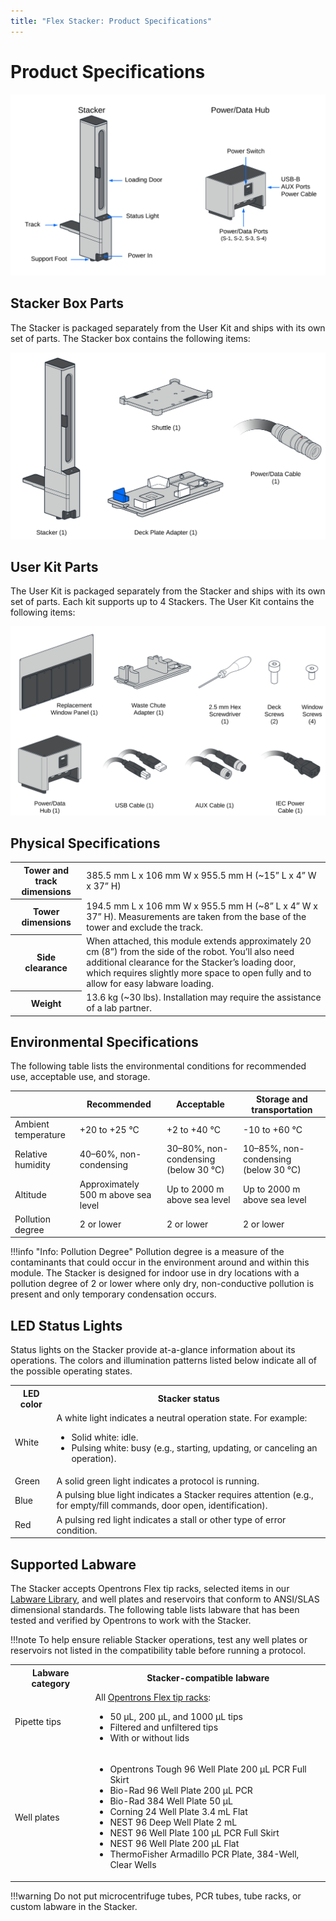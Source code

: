 ```yaml
---
title: "Flex Stacker: Product Specifications"
---
```


# Product Specifications

![Stacker with labels identifying main features](images/parts-map4.png)

## Stacker Box Parts

The Stacker is packaged separately from the User Kit and ships with its own set of parts. The Stacker box contains the following items:

![Stacker box contents](images/stacker-box3.svg)

## User Kit Parts

The User Kit is packaged separately from the Stacker and ships with its own set of parts. Each kit supports up to 4 Stackers. The User Kit contains the following items:

![Stacker user kit contents](images/user-kit5.svg)

## Physical Specifications

<table>
    <tr>
        <th><strong>Tower and track dimensions</strong></th>
        <td>385.5 mm L x 106 mm W x 955.5 mm H (~15” L x 4” W x 37” H)</td>
    </tr>
    <tr>
        <th><strong>Tower dimensions</strong></th>
        <td>194.5 mm L x 106 mm W x 955.5 mm H
(~8” L x 4” W x 37” H). Measurements are taken from the base of the tower and exclude the track.</td>
    </tr>
    <tr>
        <th><strong>Side clearance</strong></th>
        <td>When attached, this module extends approximately 20 cm (8”) from the side of the robot. You’ll also need additional clearance for the Stacker’s loading door, which requires slightly more space to open fully and to allow for easy labware loading.</td>
    </tr>
    <tr>
        <th><strong>Weight</strong></th>
        <td>13.6 kg (~30 lbs). Installation may require the assistance of a lab partner.</td>
    </tr>
</table>

## Environmental Specifications

The following table lists the environmental conditions for recommended use, acceptable use, and storage.

|    | Recommended | Acceptable | Storage and transportation |
|----|----|----|----|
| Ambient temperature | +20 to +25 °C | +2 to +40 °C | -10 to +60 °C |
| Relative humidity | 40–60%, non-condensing | 30–80%, non-condensing (below 30 °C) | 10–85%, non-condensing (below 30 °C) |
| Altitude | Approximately 500 m above sea level | Up to 2000 m above sea level | Up to 2000 m above sea level |
| Pollution degree | 2 or lower | 2 or lower | 2 or lower |

!!!info "Info: Pollution Degree"
    Pollution degree is a measure of the contaminants that could occur in the environment around and within this module. The Stacker is designed for indoor use in dry locations with a pollution degree of 2 or lower where only dry, non-conductive pollution is present and only temporary condensation occurs.

## LED Status Lights

Status lights on the Stacker provide at-a-glance information about its operations. The colors and illumination patterns listed below indicate all of the possible operating states.

<table>
    <tr>
        <th>LED color</th>
        <th>Stacker status</th>
    </tr>
    <tr>
        <td><span class="status-dot white"></span> White</td>
        <td>A white light indicates a neutral operation state. For example:
            <ul>
                <li>Solid white: idle.</li>
                <li>Pulsing white: busy (e.g., starting, updating, or canceling an operation).</li>
            </ul>
        </td>
    </tr>
    <tr>
        <td><span class="status-dot green"></span> Green</td>
        <td>A solid green light indicates a protocol is running.</td>
    </tr>
    <tr>
        <td><span class="status-dot blue"></span> Blue</td>
        <td>A pulsing blue light indicates a Stacker requires attention (e.g., for empty/fill commands, door open, identification).</td>
    </tr>
    <tr>
        <td><span class="status-dot red"></span> Red</td>
        <td>A pulsing red light indicates a stall or other type of error condition.</td>
    </tr>
</table>

## Supported Labware

The Stacker accepts Opentrons Flex tip racks, selected items in our [Labware Library](https://labware.opentrons.com/), and well plates and reservoirs that conform to ANSI/SLAS dimensional standards. The following table lists labware that has been tested and verified by Opentrons to work with the Stacker.

!!!note
    To help ensure reliable Stacker operations, test any well plates or reservoirs not listed in the compatibility table before running a protocol.

<table>
    <tr>
        <th>Labware category</th>
        <th>Stacker-compatible labware</th>
    </tr>
    <tr>
        <td>Pipette tips</td>
        <td>All <a href="https://opentrons.com/products/categories/tips-&-labware">Opentrons Flex tip racks</a>:
            <ul>
                <li>50 µL, 200 µL, and 1000 µL tips</li>
                <li>Filtered and unfiltered tips</li>
                <li>With or without lids</li>
            </ul>
        </td>
    </tr>
    <tr>
        <td>Well plates</td>
        <td>
            <ul>
                <li>Opentrons Tough 96 Well Plate 200 µL PCR Full Skirt</li>
                <li>Bio-Rad 96 Well Plate 200 µL PCR</li>
                <li>Bio-Rad 384 Well Plate 50 µL</li>
                <li>Corning 24 Well Plate 3.4 mL Flat</li>
                <li>NEST 96 Deep Well Plate 2 mL</li>
                <li>NEST 96 Well Plate 100 µL PCR Full Skirt</li>
                <li>NEST 96 Well Plate 200 µL Flat</li>
                <li>ThermoFisher Armadillo PCR Plate, 384-Well, Clear Wells</li>
            </ul>
        </td>
    </tr>
</table>

!!!warning
    Do not put microcentrifuge tubes, PCR tubes, tube racks, or custom labware in the Stacker.
